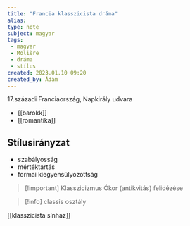 ```yaml
---
title: "Francia klasszicista dráma"
alias: 
type: note
subject: magyar
tags:
 - magyar
 - Molière
 - dráma
 - stílus
created: 2023.01.10 09:20
created_by: Ádám
---
```

17.századi Franciaország, Napkirály udvara
- [[barokk]]
- [[romantika]]
## Stílusirányzat
- szabályosság
- mértéktartás
- formai kiegyensúlyozottság

>[!important] Klasszicizmus
>Ókor (antikvitás) felidézése

>[!info] classis
>osztály

[[klasszicista sínház]]
